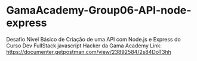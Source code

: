# GamaAcademy-Group06-API-node-express
Desafio Nivel Básico de Criação de uma API com Node.js e Express do Curso Dev FullStack javascript Hacker da Gama Academy
Link: https://documenter.getpostman.com/view/23892584/2s84DoT3hh